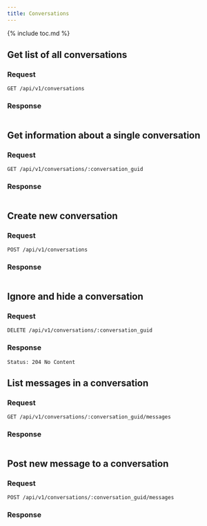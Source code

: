 ```yaml
---
title: Conversations
---
```


{% include toc.md %}

## Get list of all conversations

### Request

~~~
GET /api/v1/conversations
~~~

### Response

~~~json
~~~

## Get information about a single conversation

### Request

~~~
GET /api/v1/conversations/:conversation_guid
~~~

### Response

~~~json
~~~

## Create new conversation

### Request

~~~
POST /api/v1/conversations
~~~

### Response

~~~json
~~~

## Ignore and hide a conversation

### Request

~~~
DELETE /api/v1/conversations/:conversation_guid
~~~

### Response

~~~
Status: 204 No Content
~~~

## List messages in a conversation

### Request

~~~
GET /api/v1/conversations/:conversation_guid/messages
~~~

### Response

~~~json
~~~

## Post new message to a conversation

### Request

~~~
POST /api/v1/conversations/:conversation_guid/messages
~~~

### Response

~~~json
~~~
